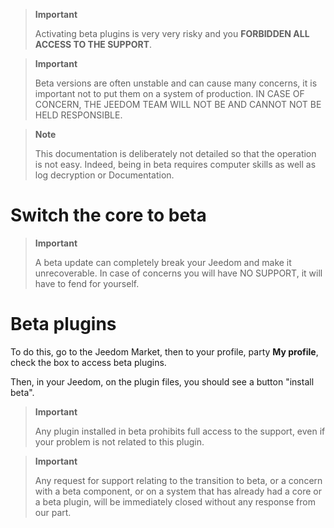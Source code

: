 > **Important**
>
> Activating beta plugins is very very risky and you
> **FORBIDDEN ALL ACCESS TO THE SUPPORT**. 

> **Important**
>
> Beta versions are often unstable and can cause
> many concerns, it is important not to put them on a system of
> production. IN CASE OF CONCERN, THE JEEDOM TEAM WILL NOT BE AND CANNOT
> NOT BE HELD RESPONSIBLE.

> **Note**
>
> This documentation is deliberately not detailed so that
> the operation is not easy. Indeed, being in beta requires
> computer skills as well as log decryption or
> Documentation.

Switch the core to beta 
======================

> **Important**
>
> A beta update can completely break your Jeedom and
> make it unrecoverable. In case of concerns you will have NO SUPPORT, it
> will have to fend for yourself.

Beta plugins 
==========================

To do this, go to the Jeedom Market, then to your
profile, party **My profile**, check the box to access
beta plugins.

Then, in your Jeedom, on the plugin files, you should
see a button "install beta".

> **Important**
>
> Any plugin installed in beta prohibits full access to the
> support, even if your problem is not related to this plugin.

> **Important**
>
> Any request for support relating to the transition to beta, or a concern
> with a beta component, or on a system that has already had a core or
> a beta plugin, will be immediately closed without any response from
> our part.
